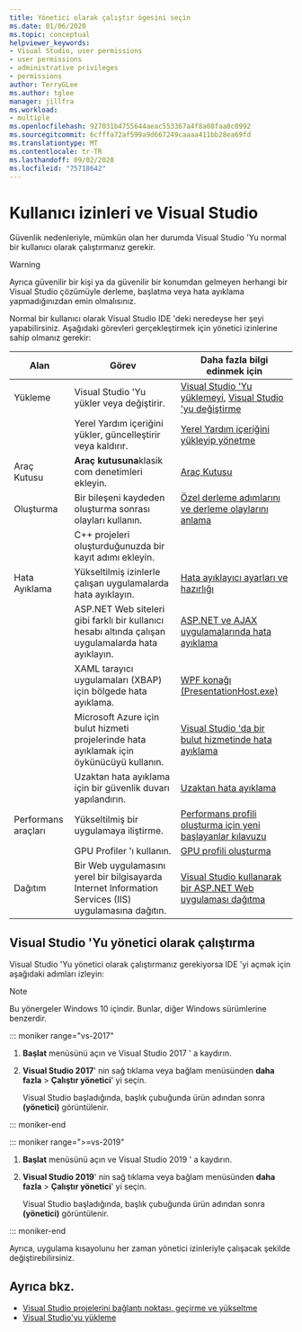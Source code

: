 ```yaml
---
title: Yönetici olarak çalıştır ögesini seçin
ms.date: 01/06/2020
ms.topic: conceptual
helpviewer_keywords:
- Visual Studio, user permissions
- user permissions
- administrative privileges
- permissions
author: TerryGLee
ms.author: tglee
manager: jillfra
ms.workload:
- multiple
ms.openlocfilehash: 927031b4755644aeac553367a4f8a08faa0c0992
ms.sourcegitcommit: 6cfffa72af599a9d667249caaaa411bb28ea69fd
ms.translationtype: MT
ms.contentlocale: tr-TR
ms.lasthandoff: 09/02/2020
ms.locfileid: "75718642"
---
```

# <a name="user-permissions-and-visual-studio"></a>Kullanıcı izinleri ve Visual Studio

Güvenlik nedenleriyle, mümkün olan her durumda Visual Studio 'Yu normal bir kullanıcı olarak çalıştırmanız gerekir.

> [!WARNING]
> Ayrıca güvenilir bir kişi ya da güvenilir bir konumdan gelmeyen herhangi bir Visual Studio çözümüyle derleme, başlatma veya hata ayıklama yapmadığınızdan emin olmalısınız.

Normal bir kullanıcı olarak Visual Studio IDE 'deki neredeyse her şeyi yapabilirsiniz. Aşağıdaki görevleri gerçekleştirmek için yönetici izinlerine sahip olmanız gerekir:

|Alan|Görev|Daha fazla bilgi edinmek için|
|----------|----------| - |
|Yükleme|Visual Studio 'Yu yükler veya değiştirir.|[Visual Studio 'Yu yüklemeyi](../install/install-visual-studio.md), [Visual Studio 'yu değiştirme](../install/modify-visual-studio.md)|
||Yerel Yardım içeriğini yükler, güncelleştirir veya kaldırır.|[Yerel Yardım içeriğini yükleyip yönetme](../help-viewer/install-manage-local-content.md)|
|Araç Kutusu|**Araç kutusuna**klasik com denetimleri ekleyin.|[Araç Kutusu](../ide/reference/toolbox.md)|
|Oluşturma|Bir bileşeni kaydeden oluşturma sonrası olayları kullanın.|[Özel derleme adımlarını ve derleme olaylarını anlama](/cpp/build/understanding-custom-build-steps-and-build-events)|
||C++ projeleri oluşturduğunuzda bir kayıt adımı ekleyin.||
|Hata Ayıklama|Yükseltilmiş izinlerle çalışan uygulamalarda hata ayıklayın.|[Hata ayıklayıcı ayarları ve hazırlığı](../debugger/debugger-settings-and-preparation.md)|
||ASP.NET Web siteleri gibi farklı bir kullanıcı hesabı altında çalışan uygulamalarda hata ayıklayın.|[ASP.NET ve AJAX uygulamalarında hata ayıklama](../debugger/how-to-enable-debugging-for-aspnet-applications.md)|
||XAML tarayıcı uygulamaları (XBAP) için bölgede hata ayıklama.|[WPF konağı (PresentationHost.exe)](/dotnet/framework/wpf/app-development/wpf-host-presentationhost-exe)|
||Microsoft Azure için bulut hizmeti projelerinde hata ayıklamak için öykünücüyü kullanın.|[Visual Studio 'da bir bulut hizmetinde hata ayıklama](/azure/vs-azure-tools-debug-cloud-services-virtual-machines)|
||Uzaktan hata ayıklama için bir güvenlik duvarı yapılandırın.|[Uzaktan hata ayıklama](../debugger/remote-debugging.md)|
|Performans araçları|Yükseltilmiş bir uygulamaya iliştirme.|[Performans profili oluşturma için yeni başlayanlar kılavuzu](../profiling/beginners-guide-to-performance-profiling.md)|
||GPU Profiler 'ı kullanın.|[GPU profili oluşturma](../profiling/gpu-usage.md)|
|Dağıtım|Bir Web uygulamasını yerel bir bilgisayarda Internet Information Services (IIS) uygulamasına dağıtın.|[Visual Studio kullanarak bir ASP.NET Web uygulaması dağıtma](/aspnet/web-forms/overview/older-versions-getting-started/deployment-to-a-hosting-provider/)|

## <a name="run-visual-studio-as-an-administrator"></a>Visual Studio 'Yu yönetici olarak çalıştırma

Visual Studio 'Yu yönetici olarak çalıştırmanız gerekiyorsa IDE 'yi açmak için aşağıdaki adımları izleyin:

> [!NOTE]
> Bu yönergeler Windows 10 içindir. Bunlar, diğer Windows sürümlerine benzerdir.

::: moniker range="vs-2017"

1. **Başlat** menüsünü açın ve Visual Studio 2017 ' a kaydırın.

1. **Visual Studio 2017**' nin sağ tıklama veya bağlam menüsünden **daha fazla** > **Çalıştır yönetici**' yi seçin.

   Visual Studio başladığında, başlık çubuğunda ürün adından sonra **(yönetici)** görüntülenir.

::: moniker-end

::: moniker range=">=vs-2019"

1. **Başlat** menüsünü açın ve Visual Studio 2019 ' a kaydırın.

1. **Visual Studio 2019**' nin sağ tıklama veya bağlam menüsünden **daha fazla** > **Çalıştır yönetici**' yi seçin.

   Visual Studio başladığında, başlık çubuğunda ürün adından sonra **(yönetici)** görüntülenir.

::: moniker-end

Ayrıca, uygulama kısayolunu her zaman yönetici izinleriyle çalışacak şekilde değiştirebilirsiniz.

## <a name="see-also"></a>Ayrıca bkz.

- [Visual Studio projelerini bağlantı noktası, geçirme ve yükseltme](../porting/port-migrate-and-upgrade-visual-studio-projects.md)
- [Visual Studio'yu yükleme](../install/install-visual-studio.md)
